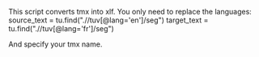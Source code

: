 This script converts tmx into xlf.
You only need to replace the languages:
source_text = tu.find(".//tuv[@lang='en']/seg")
target_text = tu.find(".//tuv[@lang='fr']/seg")

And specify your tmx name.
